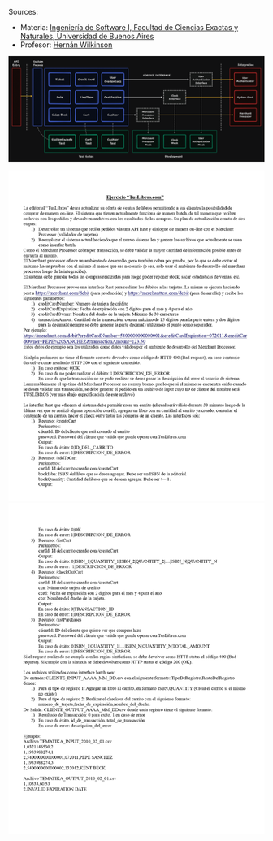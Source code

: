 Sources:
- Materia: [Ingeniería de Software I, Facultad de Ciencias Exactas y Naturales, Universidad de Buenos Aires]( https://www.isw2.com.ar/)
- Profesor: [Hernán Wilkinson](https://x.com/HernanWilkinson)


![Arquitectura](assets/Architecture.png)

![Enunciado1](assets/Enunciado1.jpg)
![Enunciado2](assets/Enunciado2.jpg)
